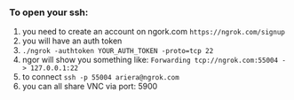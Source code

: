 ### To open your ssh:
1. you need to create an account on ngork.com `https://ngrok.com/signup`
2. you will have an auth token
3. `./ngrok -authtoken YOUR_AUTH_TOKEN -proto=tcp 22`
4. ngor will show you something like: `Forwarding tcp://ngrok.com:55004 -> 127.0.0.1:22` 
5. to connect `ssh -p 55004 ariera@ngrok.com`
6. you can all share VNC via port: 5900

